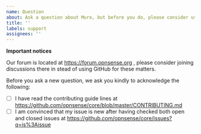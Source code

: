 ```yaml
---
name: Question
about: Ask a question about Muro, but before you do, please consider using our forum
title: ''
labels: support
assignees: ''
---
```

**Important notices**

Our forum is located at https://forum.opnsense.org , please consider joining discussions there in stead of using GitHub for these matters.

Before you ask a new question, we ask you kindly to acknowledge the following:

- [ ] I have read the contributing guide lines at https://github.com/opnsense/core/blob/master/CONTRIBUTING.md
- [ ] I am convinced that my issue is new after having checked both open and closed issues at https://github.com/opnsense/core/issues?q=is%3Aissue
